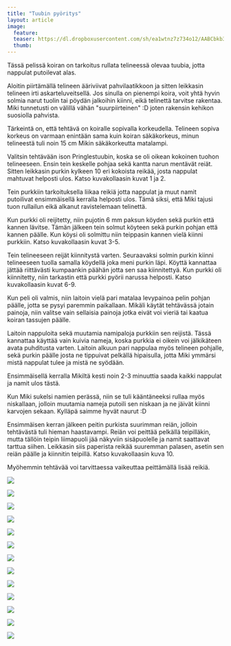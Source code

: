 ```yaml
---
title: "Tuubin pyöritys"
layout: article
image:
  feature:
  teaser: https://dl.dropboxusercontent.com/sh/ea1wtnz7z734o12/AABCbkb3rwCRjafwCwKeNKt0a/aktivointi/tuubin-pyoritys/DS23531-245px.jpg
  thumb:
---
```


Tässä pelissä koiran on tarkoitus rullata telineessä olevaa tuubia, jotta nappulat putoilevat alas.

Aloitin piirtämällä telineen ääriviivat pahvilaatikkoon ja sitten leikkasin telineen irti askarteluveitsellä. Jos sinulla on pienempi koira, voit yhtä hyvin solmia narut tuolin tai pöydän jalkoihin kiinni, eikä telinettä tarvitse rakentaa. Miki tunnetusti on välillä vähän "suurpiirteinen" :D joten rakensin kehikon suosiolla pahvista.

Tärkeintä on, että tehtävä on koiralle sopivalla korkeudella. Telineen sopiva korkeus on varmaan enintään sama kuin koiran säkäkorkeus, minun telineestä tuli noin 15 cm Mikin säkäkorkeutta matalampi.

Valitsin tehtävään ison Pringlestuubin, koska se oli oikean kokoinen tuohon telineeseen. Ensin tein keskelle pohjaa sekä kantta narun mentävät reiät. Sitten leikkasin purkin kylkeen 10 eri kokoista reikää, josta nappulat mahtuvat helposti ulos. Katso kuvakollaasin kuvat 1 ja 2.

Tein purkkiin tarkoituksella liikaa reikiä jotta nappulat ja muut namit putoilivat ensimmäisellä kerralla helposti ulos. Tämä siksi, että Miki tajusi tuon rullailun eikä alkanut ravistelemaan telinettä.

Kun purkki oli reijitetty, niin pujotin 6 mm paksun köyden sekä purkin että kannen lävitse. Tämän jälkeen tein solmut köyteen sekä purkin pohjan että kannen päälle. Kun köysi oli solmittu niin teippasin kannen vielä kiinni purkkiin. Katso kuvakollaasin kuvat 3-5.

Tein telineeseen reijät kiinnitystä varten. Seuraavaksi solmin purkin kiinni telineeseen tuolla samalla köydellä joka meni purkin läpi. Köyttä kannattaa jättää riittävästi kumpaankin päähän jotta sen saa kiinnitettyä. Kun purkki oli kiinnitetty, niin tarkastin että purkki pyörii narussa helposti. Katso kuvakollaasin kuvat 6-9.

Kun peli oli valmis, niin laitoin vielä pari matalaa levypainoa pelin pohjan päälle, jotta se pysyi paremmin paikallaan. Mikäli käytät tehtävässä jotain painoja, niin valitse vain sellaisia painoja jotka eivät voi vieriä tai kaatua koiran tassujen päälle.

Laitoin nappuloita sekä muutamia namipaloja purkkiin sen reijistä. Tässä kannattaa käyttää vain kuivia nameja, koska purkkia ei oikein voi jälkikäteen avata puhditusta varten. Laitoin alkuun pari nappulaa myös telineen pohjalle, sekä purkin päälle josta ne tippuivat pelkällä hipaisulla, jotta Miki ymmärsi mistä nappulat tulee ja mistä ne syödään.

Ensimmäisellä kerralla Mikiltä kesti noin 2-3 minuuttia saada kaikki nappulat ja namit ulos tästä. 

Kun Miki sukelsi namien perässä, niin se tuli kääntäneeksi rullaa myös niskallaan, jolloin muutamia nameja putoili sen niskaan ja ne jäivät kiinni karvojen sekaan. Kylläpä saimme hyvät naurut :D

Ensimmäisen kerran jälkeen peitin purkista suurimman reiän, jolloin tehtävästä tuli hieman haastavampi. Reiän voi peittää pelkällä teipilläkin, mutta tällöin teipin liimapuoli jää näkyviin sisäpuolelle ja namit saattavat tarttua siihen. Leikkasin siis paperista reikää suuremman palasen, asetin sen reiän päälle ja kiinnitin teipillä. Katso kuvakollaasin kuva 10.

Myöhemmin tehtävää voi tarvittaessa vaikeuttaa peittämällä lisää reikiä.

[![](https://dl.dropboxusercontent.com/sh/ea1wtnz7z734o12/AABmreUhfQBk2rlkCwxJ6FZpa/aktivointi/tuubin-pyoritys/DS23426-800px.jpg)](https://dl.dropboxusercontent.com/sh/ea1wtnz7z734o12/AADM3tb_bHAtJyhCR8STS1wga/aktivointi/tuubin-pyoritys/DS23426.jpg)

[![](https://dl.dropboxusercontent.com/sh/ea1wtnz7z734o12/AAC_EMVrj-urb3EJmgAv0vaVa/aktivointi/tuubin-pyoritys/DS23476-800px.jpg)](https://dl.dropboxusercontent.com/sh/ea1wtnz7z734o12/AACqr66zvtNQ4bRzhAVbevJKa/aktivointi/tuubin-pyoritys/DS23476.jpg)

[![](https://dl.dropboxusercontent.com/sh/ea1wtnz7z734o12/AAAebQ7y0AryDVfxVcLEJFRDa/aktivointi/tuubin-pyoritys/DS23447-800px.jpg)](https://dl.dropboxusercontent.com/sh/ea1wtnz7z734o12/AACF_UvYEqMmV5uUXUk2SHNOa/aktivointi/tuubin-pyoritys/DS23447.jpg)

[![](https://dl.dropboxusercontent.com/sh/ea1wtnz7z734o12/AACEXlDlHqHjT4Tw4VCl-l5Ga/aktivointi/tuubin-pyoritys/DS23474-800px.jpg)](https://dl.dropboxusercontent.com/sh/ea1wtnz7z734o12/AAB5MlVL2bnzi-dYvs8UqthBa/aktivointi/tuubin-pyoritys/DS23474.jpg)

[![](https://dl.dropboxusercontent.com/sh/ea1wtnz7z734o12/AAAfiFS45xR1Z1uCnKooP1n2a/aktivointi/tuubin-pyoritys/DS23525-800px.jpg)](https://dl.dropboxusercontent.com/sh/ea1wtnz7z734o12/AAD1BTkQyHN5wKMMBm5mjXbIa/aktivointi/tuubin-pyoritys/DS23525.jpg)

[![](https://dl.dropboxusercontent.com/sh/ea1wtnz7z734o12/AAA8j56GEFWnbxTEj3bbN3vma/aktivointi/tuubin-pyoritys/DS23522-800px.jpg)](https://dl.dropboxusercontent.com/sh/ea1wtnz7z734o12/AACKvH9NWiYCRc0FennKHPHKa/aktivointi/tuubin-pyoritys/DS23522.jpg)

[![](https://dl.dropboxusercontent.com/sh/ea1wtnz7z734o12/AAAlnXE7vP6tV6R97IZJt5Ima/aktivointi/tuubin-pyoritys/DS23506-800px.jpg)](https://dl.dropboxusercontent.com/sh/ea1wtnz7z734o12/AAA-vu3pN88UtjFD1ysNduqSa/aktivointi/tuubin-pyoritys/DS23506.jpg)

[![](https://dl.dropboxusercontent.com/sh/ea1wtnz7z734o12/AADZwAz4012iPFyg7VaUo3Dka/aktivointi/tuubin-pyoritys/DS24052-800px.jpg)](https://dl.dropboxusercontent.com/sh/ea1wtnz7z734o12/AACwIdbc9qnIgHA9WFVfKRxSa/aktivointi/tuubin-pyoritys/DS24052.jpg)

[![](https://dl.dropboxusercontent.com/sh/ea1wtnz7z734o12/AAA4IbJmOOVkWupNJZAochQxa/aktivointi/tuubin-pyoritys/DS24086-800px.jpg)](https://dl.dropboxusercontent.com/sh/ea1wtnz7z734o12/AAAdWaFn0VbMs2BT-roYjwMra/aktivointi/tuubin-pyoritys/DS24086.jpg)

[![](https://dl.dropboxusercontent.com/sh/ea1wtnz7z734o12/AACvtzBUcxSNC8MPRVg1xqTGa/aktivointi/tuubin-pyoritys/DS24082-800px.jpg)](https://dl.dropboxusercontent.com/sh/ea1wtnz7z734o12/AAAu1KKmpvi_p9YIP6OluCr_a/aktivointi/tuubin-pyoritys/DS24082.jpg)

[![](https://dl.dropboxusercontent.com/sh/ea1wtnz7z734o12/AAADiFLQfJXjEBMoW-sjdKWca/aktivointi/tuubin-pyoritys/DS24121-800px.jpg)](https://dl.dropboxusercontent.com/sh/ea1wtnz7z734o12/AAB_UAdMDWrHa9hCgi1S8yfva/aktivointi/tuubin-pyoritys/DS24121.jpg)

[![](https://dl.dropboxusercontent.com/sh/ea1wtnz7z734o12/AACP6CkCC2ZzbbDGi-Me_Xj2a/aktivointi/tuubin-pyoritys/DS24036-800px.jpg)](https://dl.dropboxusercontent.com/sh/ea1wtnz7z734o12/AAC48MRX1GKtLxXNzXzFQEtea/aktivointi/tuubin-pyoritys/DS24036.jpg)

[![](https://dl.dropboxusercontent.com/sh/ea1wtnz7z734o12/AABSPCDdreYwvyNLq1YwQyw1a/aktivointi/tuubin-pyoritys/xx-kollaasi-800px.jpg)](https://dl.dropboxusercontent.com/sh/ea1wtnz7z734o12/AABlScBkz6DvNps2WmoXpfoLa/aktivointi/tuubin-pyoritys/xx-kollaasi.jpg)
